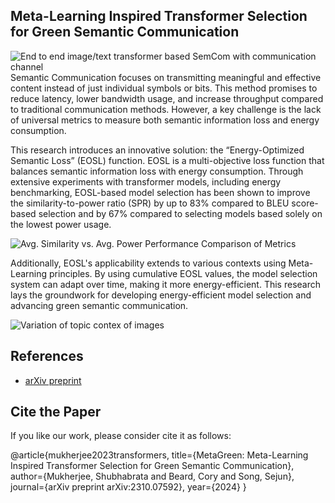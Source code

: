 ## Meta-Learning Inspired Transformer Selection for Green Semantic Communication

![End to end image/text transformer based SemCom with communication channel](https://github.com/shubha07m/MetaGreen/blob/main/semcom_transformers.png)
Semantic Communication focuses on transmitting meaningful and effective content instead of just individual symbols or bits. This method promises to reduce latency, lower bandwidth usage, and increase throughput compared to traditional communication methods. However, a key challenge is the lack of universal metrics to measure both semantic information loss and energy consumption.

This research introduces an innovative solution: the “Energy-Optimized Semantic Loss” (EOSL) function. EOSL is a multi-objective loss function that balances semantic information loss with energy consumption. Through extensive experiments with transformer models, including energy benchmarking, EOSL-based model selection has been shown to improve the similarity-to-power ratio (SPR) by up to 83% compared to BLEU score-based selection and by 67% compared to selecting models based solely on the lowest power usage.

![Avg. Similarity vs. Avg. Power Performance Comparison of Metrics](https://github.com/shubha07m/MetaGreen/blob/main/bleu_comparison.png)

Additionally, EOSL's applicability extends to various contexts using Meta-Learning principles. By using cumulative EOSL values, the model selection system can adapt over time, making it more energy-efficient. This research lays the groundwork for developing energy-efficient model selection and advancing green semantic communication.

![Variation of topic contex of images](https://github.com/shubha07m/MetaGreen/blob/main/contexts.png)

## References

- [arXiv preprint](https://713fa52f-7957-4597-96b9-8a21d9060875.filesusr.com/ugd/303928_bf88bc87be9b4ec59215341e5a3fb642.pdf)


## Cite the Paper

If you like our work, please consider cite it as follows:

@article{mukherjee2023transformers,
  title={MetaGreen: Meta-Learning Inspired Transformer Selection for Green Semantic Communication},
  author={Mukherjee, Shubhabrata and Beard, Cory and Song, Sejun},
  journal={arXiv preprint arXiv:2310.07592},
  year={2024}
}

